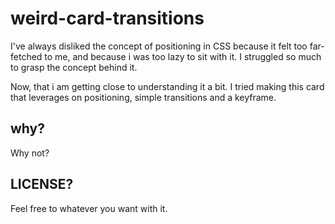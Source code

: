 # weird-card-transitions

I've always disliked the concept of positioning in CSS because it felt too far-fetched to me, and because i was too lazy to sit with it. I struggled so much to grasp the concept behind it.

Now, that i am getting close to understanding it a bit. I tried making this card that leverages on positioning, simple transitions and a keyframe.

## why?

Why not?

## LICENSE?

Feel free to whatever you want with it.
